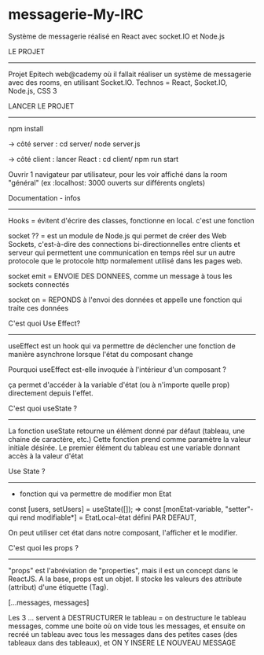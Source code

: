 
# messagerie-My-IRC
Système de messagerie réalisé en React avec socket.IO et Node.js

LE PROJET
*********
Projet Epitech web@cademy où il fallait réaliser un système de messagerie avec des rooms, en utilisant Socket.IO.
Technos = React, Socket.IO, Node.js, CSS 3


LANCER LE PROJET 
****************

npm install

-> côté server : cd server/ node server.js

-> côté client : lancer React : cd client/ npm run start

Ouvrir 1 navigateur par utilisateur, pour les voir affiché dans la room "général" (ex :localhost: 3000 ouverts sur différents onglets)

Documentation - infos
*********************

Hooks = évitent d'écrire des classes, fonctionne en local. c'est une fonction

socket ?? = est un module de Node.js qui permet de créer des Web Sockets, c'est-à-dire des connections bi-directionnelles entre clients et serveur qui permettent une communication en temps réel sur un autre protocole que le protocole http normalement utilisé dans les pages web.

socket emit = ENVOIE DES DONNEES, comme un message à tous les sockets connectés

socket on = REPONDS à l'envoi des données et appelle une fonction qui traite ces données

C'est quoi Use Effect?
**********************

useEffect est un hook qui va permettre de déclencher une fonction de manière asynchrone lorsque l'état du composant change

Pourquoi useEffect est-elle invoquée à l'intérieur d'un composant ?

ça permet d'accéder à la variable d'état (ou à n'importe quelle prop) directement depuis l'effet.

C'est quoi useState ?
*********************

La fonction useState retourne un élément donné par défaut (tableau, une chaine de caractère, etc.) Cette fonction prend comme paramètre la valeur initiale désirée. Le premier élément du tableau est une variable donnant accès à la valeur d'état

Use State ?
***********

- fonction qui va permettre de modifier mon Etat

const [users, setUsers] = useState([]); => const [monEtat-variable, "setter"-qui rend modifiable*] = EtatLocal-état défini PAR DEFAUT,

On peut utiliser cet état dans notre composant, l'afficher et le modifier.

C'est quoi les props ?
**********************

"props" est l'abréviation de "properties", mais il est un concept dans le ReactJS. A la base, props est un objet. Il stocke les valeurs des attribute (attribut) d'une étiquette (Tag).

[...messages, messages]

Les 3 ... servent à DESTRUCTURER le tableau = on destructure le tableau messages, comme une boite où on vide tous les messages, et ensuite on recréé un tableau avec tous les messages dans des petites cases (des tableaux dans des tableaux), et ON Y INSERE LE NOUVEAU MESSAGE

